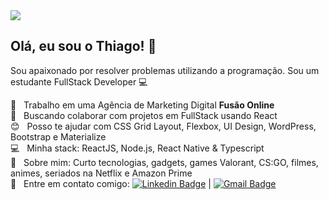 <img width="auto" src="https://i.imgur.com/iEhHlBH.jpg">

## Olá, eu sou o Thiago! 👋
Sou apaixonado por resolver problemas utilizando a programação.
Sou um estudante FullStack Developer :computer:

 :rocket:  &nbsp; Trabalho em uma Agência de Marketing Digital **Fusão Online**
 <br/> :purple_heart: &nbsp; Buscando colaborar com projetos em FullStack usando React
 <br/> :blush: &nbsp; Posso te ajudar com CSS Grid Layout, Flexbox, UI Design, WordPress, Bootstrap e Materialize
 <br/> :computer: &nbsp; Minha stack: ReactJS, Node.js, React Native & Typescript
 <br/> 💬  &nbsp; Sobre mim: Curto tecnologias, gadgets, games Valorant, CS:GO, filmes, animes, seriados na Netflix e Amazon Prime 
 <br/> :email: &nbsp; Entre em contato comigo: [![Linkedin Badge](https://img.shields.io/badge/-ThiagoNascimento-blue?style=flat-square&logo=Linkedin&logoColor=white&link=https://www.linkedin.com/in/thiago-nascimento-2540a0a3/)](https://www.linkedin.com/in/thiago-nascimento-2540a0a3/)
| 
[![Gmail Badge](https://img.shields.io/badge/-thiagotnon@gmail.com-c14438?style=flat-square&logo=Gmail&logoColor=white&link=mailto:thiagotnon@gmail.com)](mailto:thiagotnon@gmail.com)
